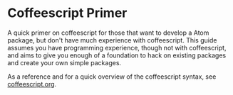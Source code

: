 # Coffeescript Primer

A quick primer on coffeescript for those that want to develop a Atom
package, but don't have much experience with coffeescript. This guide
assumes you have programming experience, though not with coffeescript, and
aims to give you enough of a foundation to hack on existing packages and
create your own simple packages.

As a reference and for a quick overview of the coffeescript syntax, see
[coffeescript.org](http://coffeescript.org/).
